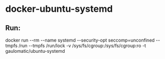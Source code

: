 # docker-ubuntu-systemd
## Run:
docker run --rm --name systemd --security-opt seccomp=unconfined --tmpfs /run --tmpfs /run/lock -v /sys/fs/cgroup:/sys/fs/cgroup:ro -t gaulomatic/ubuntu-systemd
